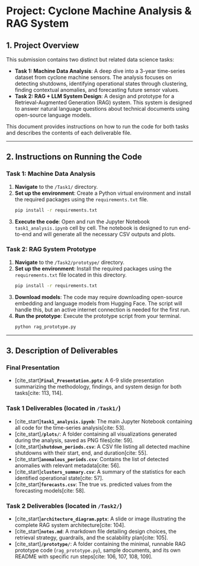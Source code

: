 # Project: Cyclone Machine Analysis & RAG System

## 1. Project Overview

This submission contains two distinct but related data science tasks:

* **Task 1: Machine Data Analysis**: A deep dive into a 3-year time-series dataset from cyclone machine sensors. The analysis focuses on detecting shutdowns, identifying operational states through clustering, finding contextual anomalies, and forecasting future sensor values.
* **Task 2: RAG + LLM System Design**: A design and prototype for a Retrieval-Augmented Generation (RAG) system. This system is designed to answer natural language questions about technical documents using open-source language models.

This document provides instructions on how to run the code for both tasks and describes the contents of each deliverable file.

---

## 2. Instructions on Running the Code

### Task 1: Machine Data Analysis

1.  **Navigate** to the `/Task1/` directory.
2.  **Set up the environment**: Create a Python virtual environment and install the required packages using the `requirements.txt` file.
    ```bash
    pip install -r requirements.txt
    ```
3.  **Execute the code**: Open and run the Jupyter Notebook `task1_analysis.ipynb` cell by cell. The notebook is designed to run end-to-end and will generate all the necessary CSV outputs and plots.

### Task 2: RAG System Prototype

1.  **Navigate** to the `/Task2/prototype/` directory.
2.  **Set up the environment**: Install the required packages using the `requirements.txt` file located in this directory.
    ```bash
    pip install -r requirements.txt
    ```
3.  **Download models**: The code may require downloading open-source embedding and language models from Hugging Face. The script will handle this, but an active internet connection is needed for the first run.
4.  **Run the prototype**: Execute the prototype script from your terminal.
    ```bash
    python rag_prototype.py
    ```

---

## 3. Description of Deliverables

### Final Presentation

* [cite_start]**`Final_Presentation.pptx`**: A 6-9 slide presentation summarizing the methodology, findings, and system design for both tasks[cite: 113, 114].

### Task 1 Deliverables (located in `/Task1/`)

* [cite_start]**`task1_analysis.ipynb`**: The main Jupyter Notebook containing all code for the time-series analysis[cite: 53].
* [cite_start]**`/plots/`**: A folder containing all visualizations generated during the analysis, saved as PNG files[cite: 59].
* [cite_start]**`shutdown_periods.csv`**: A CSV file listing all detected machine shutdowns with their start, end, and duration[cite: 55].
* [cite_start]**`anomalous_periods.csv`**: Contains the list of detected anomalies with relevant metadata[cite: 56].
* [cite_start]**`clusters_summary.csv`**: A summary of the statistics for each identified operational state[cite: 57].
* [cite_start]**`forecasts.csv`**: The true vs. predicted values from the forecasting models[cite: 58].

### Task 2 Deliverables (located in `/Task2/`)

* [cite_start]**`architecture_diagram.pptx`**: A slide or image illustrating the complete RAG system architecture[cite: 104].
* [cite_start]**`notes.md`**: A markdown file detailing design choices, the retrieval strategy, guardrails, and the scalability plan[cite: 105].
* [cite_start]**`/prototype/`**: A folder containing the minimal, runnable RAG prototype code (`rag_prototype.py`), sample documents, and its own README with specific run steps[cite: 106, 107, 108, 109].
